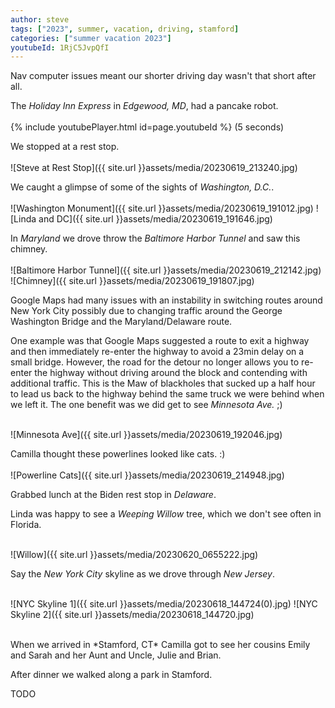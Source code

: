 ```yaml
---
author: steve
tags: ["2023", summer, vacation, driving, stamford]
categories: ["summer vacation 2023"]
youtubeId: 1RjC5JvpQfI
---
```

Nav computer issues meant our shorter driving day wasn't that short after all.

The *Holiday Inn Express* in *Edgewood, MD*, had a pancake robot.  
</br>
{% include youtubePlayer.html id=page.youtubeId %}
(5 seconds)

We stopped at a rest stop.  
</br>
![Steve at Rest Stop]({{ site.url }}assets/media/20230619_213240.jpg)

We caught a glimpse of some of the sights of *Washington, D.C.*.  
</br>
![Washington Monument]({{ site.url }}assets/media/20230619_191012.jpg)
![Linda and DC]({{ site.url }}assets/media/20230619_191646.jpg)

In *Maryland* we drove throw the *Baltimore Harbor Tunnel* and saw this chimney.  
</br>
![Baltimore Harbor Tunnel]({{ site.url }}assets/media/20230619_212142.jpg)
![Chimney]({{ site.url }}assets/media/20230619_191807.jpg)

Google Maps had many issues with an instability in switching routes around New York City possibly due to changing traffic around the George Washington Bridge and the Maryland/Delaware route.

One example was that Google Maps suggested a route to exit a highway and then immediately re-enter the highway to avoid a 23min delay on a small bridge. However, the road for the detour no longer allows you to re-enter the highway without driving around the block and contending with additional traffic. This is the Maw of blackholes that sucked up a half hour to lead us back to the highway behind the same truck we were behind when we left it. The one benefit was we did get to see *Minnesota Ave.* ;)  
</br>

![Minnesota Ave]({{ site.url }}assets/media/20230619_192046.jpg)

Camilla thought these powerlines looked like cats. :)  
</br>
![Powerline Cats]({{ site.url }}assets/media/20230619_214948.jpg)

Grabbed lunch at the Biden rest stop in *Delaware*.  

Linda was happy to see a *Weeping Willow* tree, which we don't see often in Florida.  
</br>

![Willow]({{ site.url }}assets/media/20230620_0655222.jpg)

Say the *New York City* skyline as we drove through *New Jersey*.  
</br>

![NYC Skyline 1]({{ site.url }}assets/media/20230618_144724(0).jpg)
![NYC Skyline 2]({{ site.url }}assets/media/20230618_144720.jpg)

</br>
When we arrived in *Stamford, CT* Camilla got to see her cousins Emily and Sarah and her Aunt and Uncle, Julie and Brian.  
</br>

After dinner we walked along a park in Stamford.

TODO


